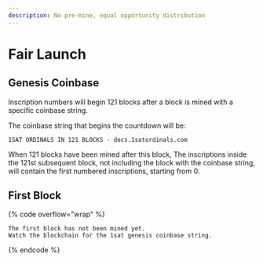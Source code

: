 ```yaml
---
description: No pre-mine, equal opportunity distribution
---
```


# Fair Launch

## Genesis Coinbase

Inscription numbers will begin 121 blocks after a block is mined with a specific coinbase string.

The coinbase string that begins the countdown will be:

```
1SAT ORDINALS IN 121 BLOCKS - docs.1satordinals.com
```

When 121 blocks have been mined after this block, The inscriptions inside the 121st subsequent block, not including the block with the coinbase string, will contain the first numbered inscriptions, starting from 0.

## First Block

{% code overflow="wrap" %}
```
The first block has not been mined yet.
Watch the blockchain for the 1sat genesis coinbase string.
```
{% endcode %}
